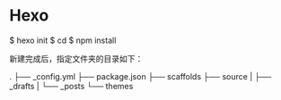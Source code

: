 # Hexo

$ hexo init <folder>
$ cd <folder>
$ npm install

新建完成后，指定文件夹的目录如下：

.
├── _config.yml
├── package.json
├── scaffolds
├── source
|   ├── _drafts
|   └── _posts
└── themes


